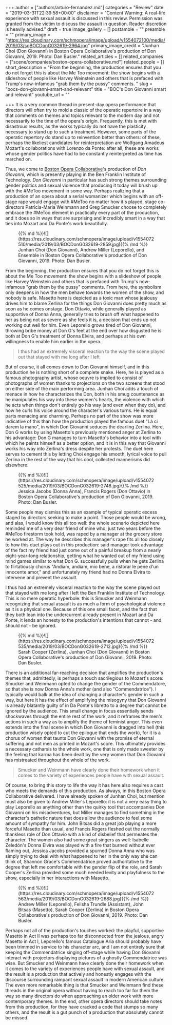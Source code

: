 +++
author = ["authors/arturo-fernandez.md"]
categories = "Review"
date = "2019-03-31T22:39:58+00:00"
disclaimer = "Content Warning: A real-life experience with sexual assault is discussed in this review. Permission was granted from the victim to discuss the assault in question. Reader discretion is heavily advised."
draft = true
image_gallery = []
postamble = ""
preamble = ""
primary_image = "https://res.cloudinary.com/schmopera/image/upload/v1554072100/media/2019/03/sqBOCDonG032619-2964.jpg"
primary_image_credit = "Junhan Choi (Don Giovanni) in Boston Opera Collaborative's production of Don Giovanni, 2019. Photo: Dan Busler."
related_articles = []
related_companies = ["scene/companies/boston-opera-collaborative.md"]
related_people = []
short_description = "From the beginning, the production ensures that you do not forget this is about the Me Too movement: the show begins with a slideshow of people like Harvey Weinstein and others that is prefaced with Trump's now-infamous \"grab them by the pussy\" comments. "
slug = "bocs-don-giovanni-smart-and-relevant"
title = "BOC's Don Giovanni smart and relevant"
youtube_url = ""

+++
It is a very common thread in present-day opera performance that directors will often try to mold a classic of the operatic repertoire in a way that comments on themes and topics relevant to the modern day and not necessarily to the time of the opera's origin. Frequently, this is met with disastrous results, as the works typically do not have the plasticity necessary to stand up to such a treatment. However, some parts of the operatic repertory do stand up to reinvention better than others: of these, perhaps the likeliest candidates for reinterpretation are Wolfgang Amadeus Mozart's collaborations with Lorenzo da Ponte: after all, these are works whose gender politics have had to be constantly reinterpreted as time has marched on.

Thus, we come to [Boston Opera Collaborative](/scene/companies/boston-opera-collaborative/)'s production of _Don Giovanni_, which is presently playing in the Ben Franklin Institute of Technology. _Don Giovanni_ in particular has such strong themes surrounding gender politics and sexual violence that producing it today will brush up with the #MeToo movement in some way. Perhaps realizing that a production of an opera about a serial womanizer which begins with an off-stage rape would engage with #MeToo no matter how it's played, stage co-directors Patricia-Maria Weinmann and Greg Smucker choose to completely embrace the #MeToo element in practically every part of the production, and it does so in ways that are surprising and incredibly smart in a way that ties into Mozart and Da Ponte's work beautifully.

<figure data-type="image">{{% md %}}![](https://res.cloudinary.com/schmopera/image/upload/v1554072510/media/2019/03/BOCDonG032619-2859.jpg){{% /md %}}

<figcaption>Junhan Choi (Don Giovanni), Andrew Miller (Leporello), and Ensemble in Boston Opera Collaborative's production of Don Giovanni, 2019. Photo: Dan Busler.</figcaption>

</figure>

From the beginning, the production ensures that you do not forget this is about the Me Too movement: the show begins with a slideshow of people like Harvey Weinstein and others that is prefaced with Trump's now-infamous "grab them by the pussy" comments. From here, the symbolism only deepens in how the men behave towards the women of the show, and nobody is safe. Masetto here is depicted as a toxic man whose jealousy drives him to blame Zerlina for the things Don Giovanni does pretty much as soon as he comes onstage. Don Ottavio, while generally played as supportive of Donna Anna, generally tries to brush off what happened to her as being not as severe as she feels it is, a decision that ends up not working out well for him. Even Leporello grows tired of Don Giovanni, throwing bribe money at Don G's feet at the end over how disgusted he is both at Don G's treatment of Donna Elvira, and perhaps at his own willingness to enable him earlier in the opera.

>I thus had an extremely visceral reaction to the way the scene played out that stayed with me long after I left

But of course, it all comes down to Don Giovanni himself, and in this production he is nothing short of a complete snake. Here, he is played as a famous photography artist, whose oeuvre is implied to consist of photographs of women thanks to projections on the two screens that stood on either side of the main performing area. Junhan Choi adds a touch of menace in how he characterizes the Don, both in his smug countenance as he manipulates his way into these women's hearts, the violence with which he acts when things don't entirely go his way (and even when they do), and how he curls his voice around the character's various turns. He is equal parts menacing and charming. Perhaps no part of the show was more indicative of this than how the production played the famous duet "Là ci darem la mano", in which Don Giovanni seduces the dearling Zerlina. Here, Don G works by using Masetto's previously mentioned anger at Zerlina to his advantage: Don G manages to turn Masetto's behavior into a tool with which he paints himself as a better option, and it is in this way that Giovanni works his way into Zerlina's dress despite her protests. The duet here serves to cement this by letting Choi engage his smooth, lyrical voice to pull Zerlina in the rest of the way that his cool, collected mannerisms did elsewhere.

<figure data-type="image">{{% md %}}![](https://res.cloudinary.com/schmopera/image/upload/v1554072525/media/2019/03/BOCDonG032619-2748.jpg){{% /md %}}

<figcaption>Jessica Jacobs (Donna Anna), Francis Rogers (Don Ottavio) in Boston Opera Collaborative's production of Don Giovanni, 2019. Photo: Dan Busler.</figcaption>

</figure>

Some people may dismiss this as an example of typical operatic excess staged by directors seeking to make a point. Those people would be wrong, and alas, I would know this all too well: the whole scenario depicted here reminded me of a very dear friend of mine who, just two years before the #MeToo firestorm took hold, was raped by a manager at the grocery store he worked at. The way he describes this manager's rape fits all too closely to how this duet plays out in this production: said manager took advantage of the fact my friend had just come out of a painful breakup from a nearly eight-year-long relationship, getting what he wanted out of my friend using mind games similar to what Don G. successfully pulls when he gets Zerlina to flirtatiously chorus "Andiam, andiam, mio bene, a ristorar le pene d'un innocente amor," and unfortunately my friend had no Donna Elvira to intervene and prevent the assault.

I thus had an extremely visceral reaction to the way the scene played out that stayed with me long after I left the Ben Franklin Institute of Technology. This is no mere operatic hyperbole: this is Smucker and Weinmann recognizing that sexual assault is as much a form of psychological violence as it is a physical one. Because of this one small facet, and the fact that they both lean into the undercurrent already present in Mozart and Da Ponte, it lends an honesty to the production's intentions that cannot - and should not - be ignored.

<figure data-type="image">{{% md %}}![](https://res.cloudinary.com/schmopera/image/upload/v1554072535/media/2019/03/BOCDonG032619-2712.jpg){{% /md %}}

<figcaption>Sarah Cooper (Zerlina), Junhan Choi (Don Giovanni) in Boston Opera Collaborative's production of Don Giovanni, 2019. Photo: Dan Busler.</figcaption>

</figure>

There is an additional far-reaching decision that amplifies the production's themes that, admittedly, is perhaps a touch sacrilegious to Mozart's score: Smucker and Weinmann opted to change the gender of the Commendatore, so that she is now Donna Anna's mother (and also "Commendatrice"). I typically would balk at the idea of changing a character's gender in such a way, but here it has the effect of amplifying the misogyny that Don Giovanni is already blatantly guilty of in Da Ponte's libretto to a degree that cannot be ignored by the audience. This small change in focus essentially sends shockwaves through the entire rest of the work, and it reframes the men's actions in such a way as to amplify the theme of feminist anger. This even extends into the final scene in which Don Giovanni is dragged into hell (this production wisely opted to cut the epilogue that ends the work), for it is a chorus of women that taunts Don Giovanni with the promise of eternal suffering and not men as printed in Mozart's score. This ultimately provides a necessary catharsis to the whole work, one that is only made sweeter by the feeling that karma has been dealt by the very women that Don Giovanni has mistreated throughout the whole of the work.

>Smucker and Weinmann have clearly done their homework when it comes to the variety of experiences people have with sexual assault.

Of course, to bring this story to life the way it has here also requires a cast who meets the demands of this production. As always, in this Boston Opera Collaborative delivered. I have already spoken of Junhan Choi, but mention must also be given to Andrew Miller's Leporello: it is not a very easy thing to play Leporello as anything other than the quirky tool that accompanies Don Giovanni on his misadventures, but Miller manages to find something in the character's pathetic nature that does allow the audience to feel some amount of sympathy for him. John Bitsas did a great job playing a more forceful Masetto than usual, and Francis Rogers fleshed out the normally thankless role of Don Ottavio with a kind of disbelief that permeates the character. The women also had some great singers as well: Isabelle Zeledón's Donna Elvira was played with a fire that burned without ever flaming out, Jessica Jacobs provided a spurned Donna Anna who was simply trying to deal with what happened to her in the only way she can think of, Shannon Grace's Commendatrice proved authoritative to the degree that left me comfortable with the gender flip of the role, and Sarah Cooper's Zerlina provided some much needed levity and playfulness to the show, especially in her interactions with Masetto.

<figure data-type="image">{{% md %}}![](https://res.cloudinary.com/schmopera/image/upload/v1554072563/media/2019/03/BOCDonG032619-2688.jpg){{% /md %}}

<figcaption>Andrew Miller (Leporello), Felisha Trundle (Assistant), John Bitsas (Masetto), Sarah Cooper (Zerlina) in Boston Opera Collaborative's production of Don Giovanni, 2019. Photo: Dan Busler.</figcaption>

</figure>

Perhaps not all of the production's touches worked: the playful, supportive Masetto in Act II was perhaps too far disconnected from the jealous, angry Masetto in Act I, Leporello's famous Catalogue Aria should probably have been trimmed in service to his character arc, and I am not entirely sure that keeping the Commendatrice singing off-stage while having Don Giovanni interact with projectors displaying pictures of a ghostly Commendatrice was wise. But Smucker and Weinmann have clearly done their homework when it comes to the variety of experiences people have with sexual assault, and the result is a production that actively and honestly engages with the discourse surrounding rampant sexual assault in modern American culture. The even more remarkable thing is that Smucker and Weinmann find these threads in the original opera without having to reach too far for them the way so many directors do when approaching an older work with more contemporary themes. In the end, other opera directors should take notes from this production, for they have cracked a code that stumps so many others, and the result is a gut punch of a production that absolutely cannot be missed.